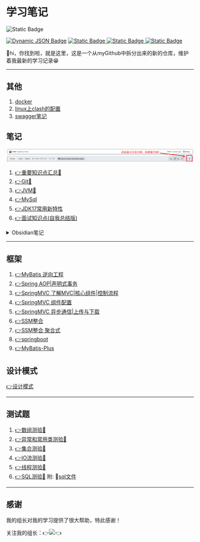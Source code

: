 
# 学习笔记

<img alt="Static Badge" src="https://img.shields.io/badge/language-Java-blue">

<a href="https://github.com/HmEJ"><img alt="Dynamic JSON Badge" src="https://img.shields.io/badge/dynamic/json?url=https%3A%2F%2Fapi.spencerwoo.com%2Fsubstats%2F%3Fsource%3Dgithub%26queryKey%3DHmEJ&query=%24.data.totalSubs&suffix=%20followers&logo=github&label=HmEJ" ></a>
<a href="https://www.instagram.com/j.elmo/"><img alt="Static Badge" src="https://img.shields.io/badge/nothing-fllowme-brightgreen?logo=instagram&logoColor=ffffff&label=j.elmo">
</a>
<a href="https://www.youtube.com/channel/UC7Qfl9xgFGr3hT3zRXqAeEA"><img alt="Static Badge" src="https://img.shields.io/badge/nothing-followme-brightgreen?logo=youtube&logoColor=DC143C&label=j.elmo">
</a>
<a href="https://www.douyin.com/user/MS4wLjABAAAAtanaGDoe_VRcpfRVAsEoYSTvSf4AnjXw2qPgWDvaosw"><img alt="Static Badge" src="https://img.shields.io/badge/%E6%8A%96%E9%9F%B3-%E9%97%9C%E6%B3%A8%E6%88%91-brightgreen?logo=tiktok">
</a>

👋hi，你找到啦，就是这里，这是一个从myGithub中拆分出来的新的仓库，维护着我最新的学习记录😁

---

## 其他

1. [docker](docker/docker.md)
2. [linux上clash的配置](Java/clash配置.md)
3. [swagger笔记](swagger-demo/swagger笔记.md)

## 笔记

![温馨提示](img/Snipaste_2023-09-02_15-52-55.png)


1. [👉重要知识点汇总📕](Java/🌟重要知识点汇总.md)
2. [👉Git📖](Java/Git.md)
3. [👉JVM📖](Java/JVM组成.md)
4. [👉MySql](Java/SQL数据库.md)
5. [👉JDK17常用新特性](Java/JDK17常用新特性.md)
6. [👉面试知识点(自我总结版)](面试知识点/面试知识点.md)

<details>
<summary>Obsidian笔记</summary>

1. [👉HTML基础📖](Java/1-HTML基础.md)
8. [👉CSS📖](Java/2-CSS.md)
9.  [👉JavaScript📖](Java/JavaScript.md)
10. [👉Ajax📖](Java/Ajax.md)
11. [👉VUE📖](Java/VUE.md)
6. [👉JAVA入门📖](Java/3-Java%20SE%20入门.md)
7. [👉方法📖](Java/4-方法.md)
8. [👉数组📖](Java/5-数组.md)
9. [👉面向对象📖](Java/6-面向对象.md)
10. [👉异常处理📖](Java/7-异常处理.md)
11. [👉常用类📖](Java/8-常用类.md)
12. [👉集合📖](Java/9-集合.md)
13. [👉IO流📖](Java/10-IO流.md)
14. [👉多线程📖](Java/11-多线程.md)
15. [👉网络编程📖](Java/12-网络编程.md)
16. [👉反射📖](Java/13-反射.md)
17. [👉JDBC📖](Java/14-JDBC.md)
13. [👉JavaWeb📖](Java/JavaWeb.md)
</details>

---

## 框架

1. [👉MyBatis 逆向工程](Java/mybatis-generator.md)
2. [👉Spring AOP|声明式事务](SpringPractice10-6/学习记录10-6.md)
3. [👉SpringMVC 了解MVC|核心组件|控制流程](SpringMVC/SpringMVC学习记录10-7.md)
4. [👉SpringMVC 组件配置](SpringMVC02/SpringMVC学习记录第二天10-8.md)
5. [👉SpringMVC 异步通信|上传与下载](SpringMVC03/SpringMVC02/SpringMVC45%2010-1112.md)
6. [👉SSM整合](ssm-integration/记录.md)
7. [👉SSM整合 聚合式](web-aggregation/记录.md)
8. [👉springboot](springboot-helloworld/学习记录.md)
9.  [👉MyBatis-Plus](mybatis-plus/mp-demo/MyBatis-Plus笔记.md)

## 设计模式

[👉设计模式](design_pattern/设计模式.md)

---

## 测试题

1. [👉数组测验💯](面试简单题测试.md)
2. [👉异常和常用类测验💯](模拟测试摸底题.md)
3. [👉集合测验💯](集合中难测试题.md)
4. [👉IO流测验💯](IO流简单测试题.md)
5. [👉线程测验💯](线程简单测试题.md)
6. [👉SQL测验💯](SQL简单测试题.md)
    附: 💾[sql文件](tb_order.sql)
---

## 感谢

我的组长对我的学习提供了很大帮助，特此感谢！

关注我的组长：👉<a href="https://github.com/Jinhui-Huang"><img src="https://img.shields.io/badge/dynamic/json?url=https%3A%2F%2Fapi.spencerwoo.com%2Fsubstats%2F%3Fsource%3Dgithub%26queryKey%3DJinhui-Huang&query=%24.data.totalSubs&suffix=%20followers&logo=github&label=Jinhui-Huang&labelColor=0996AD&color=0786BC)"></a>👈

